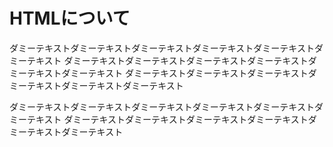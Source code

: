 # HTMLについて

ダミーテキストダミーテキストダミーテキストダミーテキストダミーテキストダミーテキスト
ダミーテキストダミーテキストダミーテキストダミーテキストダミーテキストダミーテキスト
ダミーテキストダミーテキストダミーテキストダミーテキストダミーテキストダミーテキスト

ダミーテキストダミーテキストダミーテキストダミーテキストダミーテキストダミーテキスト
ダミーテキストダミーテキストダミーテキストダミーテキストダミーテキストダミーテキスト